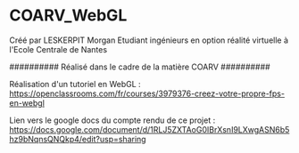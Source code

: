 # COARV_WebGL
Créé par LESKERPIT Morgan
Etudiant ingénieurs en option réalité virtuelle à l'Ecole Centrale de Nantes


########## Réalisé dans le cadre de la matière COARV ##########


Réalisation d'un tutoriel en WebGL :
https://openclassrooms.com/fr/courses/3979376-creez-votre-propre-fps-en-webgl

Lien vers le google docs du compte rendu de ce projet :
https://docs.google.com/document/d/1RLJ5ZXTAoG0IBrXsnI9LXwgASN6b5hz9bNqnsQNQkp4/edit?usp=sharing
